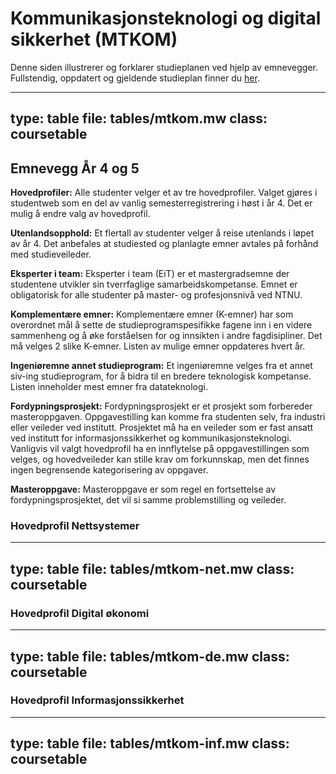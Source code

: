 # Kommunikasjonsteknologi og digital sikkerhet (MTKOM)


Denne siden illustrerer og forklarer studieplanen ved hjelp av emnevegger. Fullstendig, oppdatert og gjeldende studieplan finner du [her](https://www.ntnu.no/studier/mtkom/oppbygging).


---
type: table
file: tables/mtkom.mw
class: coursetable
---



## Emnevegg År 4 og 5

**Hovedprofiler:**
Alle studenter velger et av tre hovedprofiler. Valget gjøres i studentweb som en del av vanlig semesterregistrering i høst i år 4. Det er mulig å endre valg av hovedprofil.

**Utenlandsopphold:**
Et flertall av studenter velger å reise utenlands i løpet av år 4. Det anbefales at studiested og planlagte emner avtales på forhånd med studieveileder.

**Eksperter i team:**
Eksperter i team (EiT) er et mastergradsemne der studentene utvikler sin tverrfaglige samarbeidskompetanse. Emnet er obligatorisk for alle studenter på master- og profesjonsnivå ved NTNU.

**Komplementære emner:**
Komplementære emner (K-emner) har som overordnet mål å sette de studieprogramspesifikke fagene inn i en videre sammenheng og å øke forståelsen for og innsikten i andre fagdisipliner. Det må velges 2 slike K-emner. Listen av mulige emner oppdateres hvert år.

**Ingeniøremne annet studieprogram:**
Et ingeniøremne velges fra et annet siv-ing studieprogram, for å bidra til en bredere teknologisk kompetanse. Listen inneholder mest emner fra datateknologi.

**Fordypningsprosjekt:**
Fordypningsprosjekt er et prosjekt som forbereder masteroppgaven. Oppgavestilling kan komme fra studenten selv, fra industri eller veileder ved institutt. Prosjektet må ha en veileder som er fast ansatt ved institutt for informasjonssikkerhet og kommunikasjonsteknologi.
Vanligvis vil valgt hovedprofil ha en innflytelse på oppgavestillingen som velges, og hovedveileder kan stille krav om forkunnskap, men det finnes ingen begrensende kategorisering av oppgaver.

**Masteroppgave:**
Masteroppgave er som regel en fortsettelse av fordypningsprosjektet, det vil si samme problemstilling og veileder.



### Hovedprofil Nettsystemer

---
type: table
file: tables/mtkom-net.mw
class: coursetable
---


### Hovedprofil Digital økonomi

---
type: table
file: tables/mtkom-de.mw
class: coursetable
---


### Hovedprofil Informasjonssikkerhet

---
type: table
file: tables/mtkom-inf.mw
class: coursetable
---